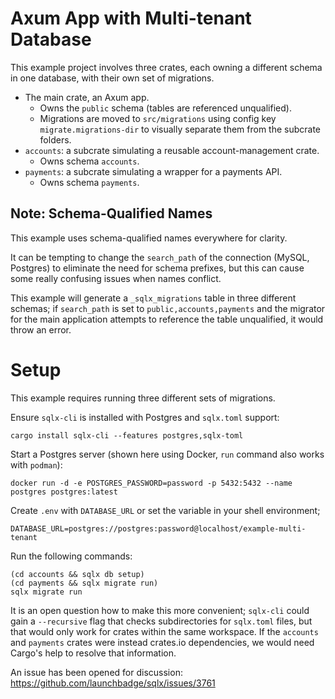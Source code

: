 # Axum App with Multi-tenant Database

This example project involves three crates, each owning a different schema in one database,
with their own set of migrations.

* The main crate, an Axum app.
    * Owns the `public` schema (tables are referenced unqualified).
    * Migrations are moved to `src/migrations` using config key `migrate.migrations-dir`
      to visually separate them from the subcrate folders.
* `accounts`: a subcrate simulating a reusable account-management crate.
    * Owns schema `accounts`.
* `payments`: a subcrate simulating a wrapper for a payments API.
    * Owns schema `payments`.

## Note: Schema-Qualified Names

This example uses schema-qualified names everywhere for clarity.

It can be tempting to change the `search_path` of the connection (MySQL, Postgres) to eliminate the need for schema
prefixes, but this can cause some really confusing issues when names conflict.

This example will generate a `_sqlx_migrations` table in three different schemas; if `search_path` is set
to `public,accounts,payments` and the migrator for the main application attempts to reference the table unqualified,
it would throw an error.

# Setup

This example requires running three different sets of migrations.

Ensure `sqlx-cli` is installed with Postgres and `sqlx.toml` support:

```
cargo install sqlx-cli --features postgres,sqlx-toml
```

Start a Postgres server (shown here using Docker, `run` command also works with `podman`):

```
docker run -d -e POSTGRES_PASSWORD=password -p 5432:5432 --name postgres postgres:latest
```

Create `.env` with `DATABASE_URL` or set the variable in your shell environment;

```
DATABASE_URL=postgres://postgres:password@localhost/example-multi-tenant
```

Run the following commands:

```
(cd accounts && sqlx db setup)
(cd payments && sqlx migrate run)
sqlx migrate run
```

It is an open question how to make this more convenient; `sqlx-cli` could gain a `--recursive` flag that checks
subdirectories for `sqlx.toml` files, but that would only work for crates within the same workspace. If the `accounts`
and `payments` crates were instead crates.io dependencies, we would need Cargo's help to resolve that information.

An issue has been opened for discussion: <https://github.com/launchbadge/sqlx/issues/3761>
